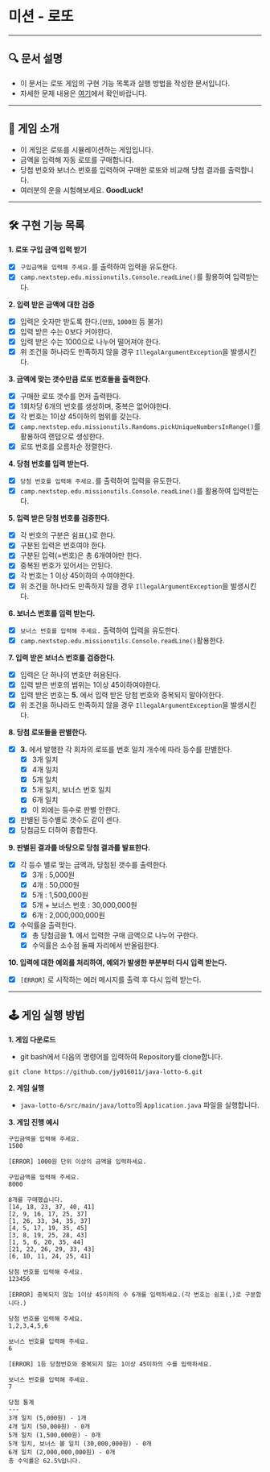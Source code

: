 # 미션 - 로또

---

## 🔍 문서 설명

- 이 문서는 로또 게임의 구현 기능 목록과 실행 방법을 작성한 문서입니다.
- 자세한 문제 내용은 [여기](https://github.com/jy016011/java-lotto-6/blob/main/README.md)에서 확인바랍니다.

---

## 🚀 게임 소개

- 이 게임은 로또를 시뮬레이션하는 게임입니다.
- 금액을 입력해 자동 로또를 구매합니다.
- 당첨 번호와 보너스 번호를 입력하여 구매한 로또와 비교해 당첨 결과를 출력합니다.
- 여러분의 운을 시험해보세요. **GoodLuck!**

---

## 🛠 구현 기능 목록

**1. 로또 구입 금액 입력 받기**

- [X] `구입금액을 입력해 주세요.`를 출력하여 입력을 유도한다.
- [X] `camp.nextstep.edu.missionutils.Console.readLine()`를 활용하여 입력받는다.

**2. 입력 받은 금액에 대한 검증**

- [X] 입력은 숫자만 받도록 한다.(`만원`, `1000원` 등 불가)
- [X] 입력 받은 수는 0보다 커야한다.
- [X] 입력 받은 수는 1000으로 나누어 떨어져야 한다.
- [X] 위 조건을 하나라도 만족하지 않을 경우 `IllegalArgumentException`을 발생시킨다.

**3. 금액에 맞는 갯수만큼 로또 번호들을 출력한다.**

- [X] 구매한 로또 갯수를 먼저 출력한다.
- [X] 1회차당 6개의 번호를 생성하며, 중복은 없어야한다.
- [X] 각 번호는 1이상 45이하의 범위를 갖는다.
- [X] `camp.nextstep.edu.missionutils.Randoms.pickUniqueNumbersInRange()`를 활용하여 랜덤으로 생성한다.
- [X] 로또 번호를 오름차순 정렬한다.

**4. 당첨 번호를 입력 받는다.**

- [X] `당첨 번호를 입력해 주세요.`를 출력하여 입력을 유도한다.
- [X] `camp.nextstep.edu.missionutils.Console.readLine()`를 활용하여 입력받는다.

**5. 입력 받은 당첨 번호를 검증한다.**

- [X] 각 번호의 구분은 쉼표(,)로 한다.
- [X] 구분된 입력은 번호여야 한다.
- [X] 구분된 입력(=번호)은 총 6개여야만 한다.
- [X] 중복된 번호가 있어서는 안된다.
- [X] 각 번호는 1 이상 45이하의 수여야한다.
- [X] 위 조건을 하나라도 만족하지 않을 경우 `IllegalArgumentException`을 발생시킨다.

**6. 보너스 번호를 입력 받는다.**

- [X] `보너스 번호를 입력해 주세요.` 출력하여 입력을 유도한다.
- [X] `camp.nextstep.edu.missionutils.Console.readLine()`활용한다.

**7. 입력 받은 보너스 번호를 검증한다.**

- [X] 입력은 단 하나의 번호만 허용된다.
- [X] 입력 받은 번호의 범위는 1이상 45이하여야한다.
- [X] 입력 받은 번호는 **5.** 에서 입력 받은 당첨 번호와 중복되지 말아야한다.
- [X] 위 조건을 하나라도 만족하지 않을 경우 `IllegalArgumentException`을 발생시킨다.

**8. 당첨 로또들을 판별한다.**

- [X] **3.** 에서 발행한 각 회차의 로또를 번호 일치 개수에 따라 등수를 판별한다.
    - [X] 3개 일치
    - [X] 4개 일치
    - [X] 5개 일치
    - [X] 5개 일치, 보너스 번호 일치
    - [X] 6개 일치
    - [X] 이 외에는 등수로 판별 안한다.
- [X] 판별된 등수별로 갯수도 같이 센다.
- [X] 당첨금도 더하여 종합한다.

**9. 판별된 결과를 바탕으로 당첨 결과를 발표한다.**

- [X] 각 등수 별로 맞는 금액과, 당첨된 갯수를 출력한다.
    - [X] 3개 : 5,000원
    - [X] 4개 : 50,000원
    - [X] 5개 : 1,500,000원
    - [X] 5개 + 보너스 번호 : 30,000,000원
    - [X] 6개 : 2,000,000,000원
- [X] 수익률을 출력한다.
    - [X] 총 당첨금을 **1.** 에서 입력한 구매 금액으로 나누어 구한다.
    - [X] 수익률은 소수점 둘째 자리에서 반올림한다.

**10. 입력에 대한 예외를 처리하여, 예외가 발생한 부분부터 다시 입력 받는다.**

- [X] `[ERROR]` 로 시작하는 에러 메시지를 출력 후 다시 입력 받는다.

---

## 🕹 게임 실행 방법

**1. 게임 다운로드**

- git bash에서 다음의 명령어를 입력하여 Repository를 clone합니다.

```
git clone https://github.com/jy016011/java-lotto-6.git
```

**2. 게임 실행**

- `java-lotto-6/src/main/java/lotto`의 `Application.java` 파일을 실행합니다.

**3. 게임 진행 예시**

```
구입금액을 입력해 주세요.
1500

[ERROR] 1000원 단위 이상의 금액을 입력하세요.

구입금액을 입력해 주세요.
8000

8개를 구매했습니다.
[14, 18, 23, 37, 40, 41]
[2, 9, 16, 17, 25, 37]
[1, 26, 33, 34, 35, 37]
[4, 5, 17, 19, 35, 45]
[3, 8, 19, 25, 28, 43]
[1, 5, 6, 20, 35, 44]
[21, 22, 26, 29, 33, 43]
[6, 10, 11, 24, 25, 41]

당첨 번호를 입력해 주세요.
123456

[ERROR] 중복되지 않는 1이상 45이하의 수 6개를 입력하세요.(각 번호는 쉼표(,)로 구분합니다.)

당첨 번호를 입력해 주세요.
1,2,3,4,5,6

보너스 번호를 입력해 주세요.
6

[ERROR] 1등 당첨번호와 중복되지 않는 1이상 45이하의 수를 입력하세요.

보너스 번호를 입력해 주세요.
7

당첨 통계
---
3개 일치 (5,000원) - 1개
4개 일치 (50,000원) - 0개
5개 일치 (1,500,000원) - 0개
5개 일치, 보너스 볼 일치 (30,000,000원) - 0개
6개 일치 (2,000,000,000원) - 0개
총 수익률은 62.5%입니다.

```